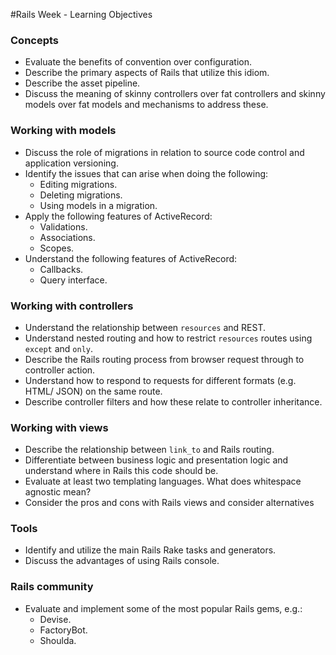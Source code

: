 #Rails Week - Learning Objectives

### Concepts
* Evaluate the benefits of convention over configuration.
* Describe the primary aspects of Rails that utilize this idiom.
* Describe the asset pipeline.
* Discuss the meaning of skinny controllers over fat controllers and skinny models over fat models and mechanisms to address these.

### Working with models
* Discuss the role of migrations in relation to source code control and application versioning.
* Identify the issues that can arise when doing the following:
  * Editing migrations.
  * Deleting migrations.
  * Using models in a migration.
* Apply the following features of ActiveRecord:
  * Validations.
  * Associations.
  * Scopes.
* Understand the following features of ActiveRecord:
  * Callbacks.
  * Query interface.

### Working with controllers
* Understand the relationship between `resources` and REST.
* Understand nested routing and how to restrict `resources` routes using `except` and `only`.
* Describe the Rails routing process from browser request through to controller action.
* Understand how to respond to requests for different formats (e.g. HTML/ JSON) on the same route.
* Describe controller filters and how these relate to controller inheritance.

### Working with views
* Describe the relationship between `link_to` and Rails routing.
* Differentiate between business logic and presentation logic and understand where in Rails this code should be.
* Evaluate at least two templating languages.  What does whitespace agnostic mean?
* Consider the pros and cons with Rails views and consider alternatives


### Tools
* Identify and utilize the main Rails Rake tasks and generators.
* Discuss the advantages of using Rails console.

### Rails community
* Evaluate and implement some of the most popular Rails gems, e.g.:
  * Devise.
  * FactoryBot.
  * Shoulda.
